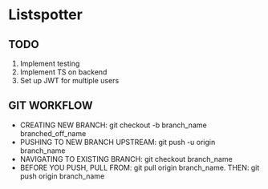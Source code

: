 # Listspotter

## TODO

1. Implement testing
2. Implement TS on backend 
3. Set up JWT for multiple users 

## GIT WORKFLOW
- CREATING NEW BRANCH: git checkout -b branch_name branched_off_name
- PUSHING TO NEW BRANCH UPSTREAM: git push -u origin branch_name
- NAVIGATING TO EXISTING BRANCH: git checkout branch_name
- BEFORE YOU PUSH, PULL FROM: git pull origin branch_name. THEN: git push origin branch_name
